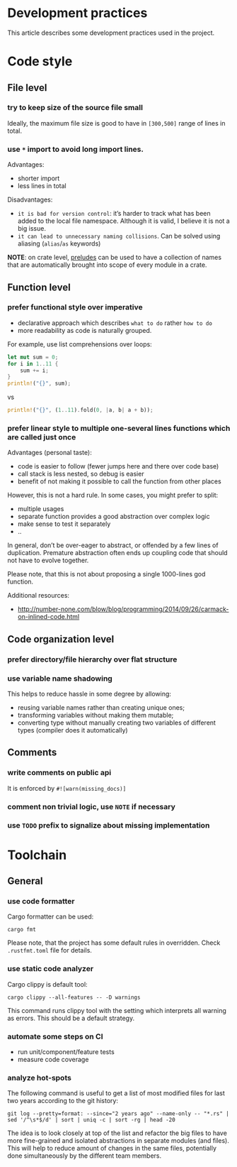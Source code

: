 # Development practices

This article describes some development practices used in the project.

# Code style

## File level

### try to keep size of the source file small

Ideally, the maximum file size is good to have in `[300,500]` range of lines in total.


### use `*` import to avoid long import lines.

Advantages:
* shorter import
* less lines in total

Disadvantages:
* `it is bad for version control`: it’s harder to track what has been added to the local file namespace.
  Although it is valid, I believe it is not a big issue.
* `it can lead to unnecessary naming collisions`.  Can be solved using aliasing (`alias`/`as` keywords)

__NOTE__: on crate level, [preludes](https://doc.rust-lang.org/beta/reference/names/preludes.html) can be used to have a
collection of names that are automatically brought into scope of every module in a crate.

## Function level


### prefer functional style over imperative

- declarative approach which describes `what to do` rather `how to do`
- more readability as code is naturally grouped.

For example, use list comprehensions over loops:
```rust
let mut sum = 0;
for i in 1..11 {
    sum += i;
}
println!("{}", sum);
```
  vs

```rust
println!("{}", (1..11).fold(0, |a, b| a + b));
```

### prefer linear style to multiple one-several lines functions which are called just once

Advantages (personal taste):
- code is easier to follow (fewer jumps here and there over code base)
- call stack is less nested, so debug is easier
- benefit of not making it possible to call the function from other places

However, this is not a hard rule. In some cases, you might prefer to split:
- multiple usages
- separate function provides a good abstraction over complex logic
- make sense to test it separately
- ..

In general, don’t be over-eager to abstract, or offended by a few lines of duplication. Premature abstraction often
ends up coupling code that should not have to evolve together.

Please note, that this is not about proposing a single 1000-lines god function.

Additional resources:
- http://number-none.com/blow/blog/programming/2014/09/26/carmack-on-inlined-code.html


## Code organization level


### prefer directory/file hierarchy over flat structure


### use variable name shadowing

This helps to reduce hassle in some degree by allowing:
- reusing variable names rather than creating unique ones;
- transforming variables without making them mutable;
- converting type without manually creating two variables of different types (compiler does it automatically)


## Comments


### write comments on public api

It is enforced by `#![warn(missing_docs)]`


### comment non trivial logic, use `NOTE` if necessary


### use `TODO` prefix to signalize about missing implementation


# Toolchain

## General

### use code formatter

Cargo formatter can be used:

    cargo fmt

Please note, that the project has some default rules in overridden. Check `.rustfmt.toml` file for details.


### use static code analyzer

Cargo clippy is default tool:

    cargo clippy --all-features -- -D warnings

This command runs clippy tool with the setting which interprets all warning as errors. This should be a default strategy.


### automate some steps on CI

- run unit/component/feature tests
- measure code coverage


### analyze hot-spots

The following command is useful to get a list of most modified files for last two years according to the git history:

    git log --pretty=format: --since="2 years ago" --name-only -- "*.rs" | sed '/^\s*$/d' | sort | uniq -c | sort -rg | head -20

The idea is to look closely at top of the list and refactor the big files to have more fine-grained and isolated abstractions
in separate modules (and files). This will help to reduce amount of changes in the same files, potentially done simultaneously
by the different team members.